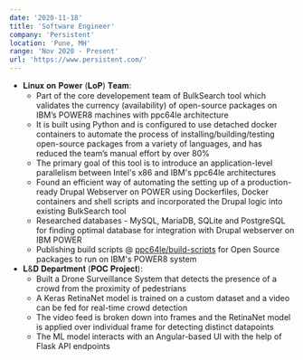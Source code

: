```yaml
---
date: '2020-11-18'
title: 'Software Engineer'
company: 'Persistent'
location: 'Pune, MH'
range: 'Nov 2020 - Present'
url: 'https://www.persistent.com/'
---
```


- 𝐋𝐢𝐧𝐮𝐱 𝐨𝐧 𝐏𝐨𝐰𝐞𝐫 (𝐋𝐨𝐏) 𝐓𝐞𝐚𝐦:
    - Part of the core developement team of BulkSearch tool which validates the currency (availability) of open-source packages on IBM’s POWER8 machines with ppc64le architecture
    - It is built using Python and is configured to use detached docker containers to automate the process of installing/building/testing open-source packages from a variety of languages, and has reduced the team’s manual effort by over 80%
    - The primary goal of this tool is to introduce an application-level parallelism between Intel's x86 and IBM's ppc64le architectures
    - Found an efficient way of automating the setting up of a production-ready Drupal Webserver on POWER using Dockerfiles, Docker containers and shell scripts and incorporated the Drupal logic into existing BulkSearch tool
    - Researched databases - MySQL, MariaDB, SQLite and PostgreSQL for finding optimal database for integration with Drupal webserver on IBM POWER
    - Publishing build scripts @ [ppc64le/build-scripts](https://github.com/ppc64le/build-scripts) for Open Source packages to run on IBM's POWER8 system
- 𝐋&𝐃 𝐃𝐞𝐩𝐚𝐫𝐭𝐦𝐞𝐧𝐭 (𝐏𝐎𝐂 𝐏𝐫𝐨𝐣𝐞𝐜𝐭):
    - Built a Drone Surveillance System that detects the presence of a crowd from the proximity of pedestrians
    - A Keras RetinaNet model is trained on a custom dataset and a video can be fed for real-time crowd detection
    - The video feed is broken down into frames and the RetinaNet model is applied over individual frame for detecting distinct datapoints
    - The ML model interacts with an Angular-based UI with the help of Flask API endpoints
